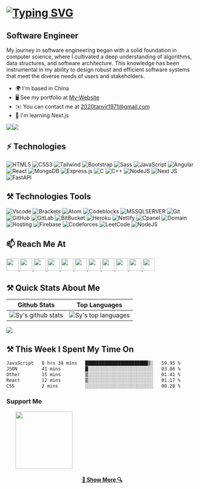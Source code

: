 [![Typing SVG](https://readme-typing-svg.demolab.com?font=Fira+Code&weight=700&pause=1000&center=true&vCenter=true&random=false&width=435&lines=Hi+👋;I'm++Tanvir+Islam;I'm++a+Software++Engineer+)](https://git.io/typing-svg)
====================================================================================================================================

Software Engineer
-----------------

My journey in software engineering began with a solid foundation in computer science, where I cultivated a deep understanding of algorithms, data structures, and software architecture. This knowledge has been instrumental in my ability to design robust and efficient software systems that meet the diverse needs of users and stakeholders.

* 🌍  I'm based in China
* 🖥️  See my portfolio at [My-Website](http://tanvir-islam-portfolio.netlify.app/)
* ✉️  You can contact me at [2020tanvir1971@gmail.com](mailto:2020tanvir1971@gmail.com)
* 🧠  I'm learning Next.js

<a href="https://www.github.com/Tanvir-yzu" target="_blank" rel="noreferrer"><img
src="https://img.shields.io/github/followers/Tanvir-yzu?logo=github&style=for-the-badge&color=14b8a6&labelColor=0f172a" /></a><a href="https://www.x.com/@2020tanvir1971" target="_blank" rel="noreferrer"><img
src="https://img.shields.io/twitter/follow/@2020tanvir1971?logo=twitter&style=for-the-badge&color=14b8a6&labelColor=0f172a"
/></a>
## ⚡ Technologies

![HTML5](https://img.shields.io/badge/-HTML5-E34F26?style=flat-square&logo=html5&logoColor=white)
![CSS3](https://img.shields.io/badge/-CSS3-1572B6?style=flat-square&logo=css3)
![Tailwind](https://img.shields.io/badge/-Tailwind-1572B6?style=flat-square&logo=tailwind)
![Bootstrap](https://img.shields.io/badge/-Bootstrap-563D7C?style=flat-square&logo=bootstrap)
![Sass](https://img.shields.io/badge/-Sass-563D7C?style=flat-square&logo=sass)
![JavaScript](https://img.shields.io/badge/-JavaScript-black?style=flat-square&logo=javascript)
![Angular](https://img.shields.io/badge/-Angular-black?style=flat-square&logo=angular)
![React](https://img.shields.io/badge/-React-black?style=flat-square&logo=react)
![MongoDB](https://img.shields.io/badge/-MongoDB-black?style=flat-square&logo=mongodb)
![Express.js](https://img.shields.io/badge/express.js-%23404d59.svg?style=for-the-badge&logo=express&logoColor=%2361DAFB)
![C](https://img.shields.io/badge/-C-00599C?style=flat-square&logo=c)
![C++](https://img.shields.io/badge/-C++-00599C?style=flat-square&logo=c)
![NodeJS](https://img.shields.io/badge/node.js-6DA55F?style=for-the-badge&logo=node.js&logoColor=white)
![Next JS](https://img.shields.io/badge/Next-black?style=for-the-badge&logo=next.js&logoColor=white)
![FastAPI](https://img.shields.io/badge/FastAPI-005571?style=for-the-badge&logo=fastapi)
## ⚒ Technologies Tools

![Vscode](https://img.shields.io/badge/-VSCode-black?style=flat-square&logo=vscode)
![Brackets](https://img.shields.io/badge/-Brackets-black?style=flat-square&logo=brackets)
![Atom](https://img.shields.io/badge/-Atom-black?style=flat-square&logo=atom)
![Codeblocks](https://img.shields.io/badge/-Codeblocks-00599C?style=flat-square&logo=codeblocks)
![MSSQLSERVER](https://img.shields.io/badge/-MSSQLSERVER-black?style=flat-square&logo=mssqlserver)
![Git](https://img.shields.io/badge/-Git-black?style=flat-square&logo=git)
![GitHub](https://img.shields.io/badge/-GitHub-181717?style=flat-square&logo=github)
![GitLab](https://img.shields.io/badge/-GitLab-FCA121?style=flat-square&logo=gitlab)
![BitBucket](https://img.shields.io/badge/-BitBucket-darkblue?style=flat-square&logo=bitbucket)
![Heroku](https://img.shields.io/badge/-Heroku-430098?style=flat-square&logo=heroku)
![Netlify](https://img.shields.io/badge/-Netlify-430098?style=flat-square&logo=netlify)
![Cpanel](https://img.shields.io/badge/-Cpanel-FCA121?style=flat-square&logo=cpanel)
![Domain](https://img.shields.io/badge/-Domain-FCA121?style=flat-square&logo=domain)
![Hosting](https://img.shields.io/badge/-Hosting-FCA121?style=flat-square&logo=hosting)
![Firebase](https://img.shields.io/badge/Firebase-039BE5?style=for-the-badge&logo=Firebase&logoColor=white)
![Codeforces](https://img.shields.io/badge/Codeforces-445f9d?style=for-the-badge&logo=Codeforces&logoColor=white)
![LeetCode](https://img.shields.io/badge/LeetCode-000000?style=for-the-badge&logo=LeetCode&logoColor=#d16c06)
![NodeJS](https://img.shields.io/badge/node.js-6DA55F?style=for-the-badge&logo=node.js&logoColor=white)

## 📫 Reach Me At 

<p align="left"> <a href="https://www.codepen.io/Programming-of-fuel-" target="_blank" rel="noreferrer"> <picture> <source media="(prefers-color-scheme: dark)" srcset="https://raw.githubusercontent.com/danielcranney/readme-generator/main/public/icons/socials/codepen-dark.svg" /> <source media="(prefers-color-scheme: light)" srcset="https://raw.githubusercontent.com/danielcranney/readme-generator/main/public/icons/socials/codepen.svg" /> <img src="https://raw.githubusercontent.com/danielcranney/readme-generator/main/public/icons/socials/codepen.svg" width="32" height="32" /> </picture> </a> <a href="https://www.dev.to/tanvir2041" target="_blank" rel="noreferrer"> <picture> <source media="(prefers-color-scheme: dark)" srcset="https://raw.githubusercontent.com/danielcranney/readme-generator/main/public/icons/socials/devdotto-dark.svg" /> <source media="(prefers-color-scheme: light)" srcset="https://raw.githubusercontent.com/danielcranney/readme-generator/main/public/icons/socials/devdotto.svg" /> <img src="https://raw.githubusercontent.com/danielcranney/readme-generator/main/public/icons/socials/devdotto.svg" width="32" height="32" /> </picture> </a> <a href="https://discord.com/users/tanvirhasanbappy" target="_blank" rel="noreferrer"> <picture> <source media="(prefers-color-scheme: dark)" srcset="undefined" /> <source media="(prefers-color-scheme: light)" srcset="https://raw.githubusercontent.com/danielcranney/readme-generator/main/public/icons/socials/discord.svg" /> <img src="https://raw.githubusercontent.com/danielcranney/readme-generator/main/public/icons/socials/discord.svg" width="32" height="32" /> </picture> </a> <a href="https://www.facebook.com/Progeammer007" target="_blank" rel="noreferrer"> <picture> <source media="(prefers-color-scheme: dark)" srcset="https://raw.githubusercontent.com/danielcranney/readme-generator/main/public/icons/socials/facebook-dark.svg" /> <source media="(prefers-color-scheme: light)" srcset="https://raw.githubusercontent.com/danielcranney/readme-generator/main/public/icons/socials/facebook.svg" /> <img src="https://raw.githubusercontent.com/danielcranney/readme-generator/main/public/icons/socials/facebook.svg" width="32" height="32" /> </picture> </a> <a href="https://www.github.com/Tanvir-yzu" target="_blank" rel="noreferrer"> <picture> <source media="(prefers-color-scheme: dark)" srcset="https://raw.githubusercontent.com/danielcranney/readme-generator/main/public/icons/socials/github-dark.svg" /> <source media="(prefers-color-scheme: light)" srcset="https://raw.githubusercontent.com/danielcranney/readme-generator/main/public/icons/socials/github.svg" /> <img src="https://raw.githubusercontent.com/danielcranney/readme-generator/main/public/icons/socials/github.svg" width="32" height="32" /> </picture> </a> <a href="http://www.instagram.com/tanvirislam1971" target="_blank" rel="noreferrer"> <picture> <source media="(prefers-color-scheme: dark)" srcset="undefined" /> <source media="(prefers-color-scheme: light)" srcset="https://raw.githubusercontent.com/danielcranney/readme-generator/main/public/icons/socials/instagram.svg" /> <img src="https://raw.githubusercontent.com/danielcranney/readme-generator/main/public/icons/socials/instagram.svg" width="32" height="32" /> </picture> </a> <a href="https://www.linkedin.com/in/tanvir-islam-070a16231" target="_blank" rel="noreferrer"> <picture> <source media="(prefers-color-scheme: dark)" srcset="https://raw.githubusercontent.com/danielcranney/readme-generator/main/public/icons/socials/linkedin-dark.svg" /> <source media="(prefers-color-scheme: light)" srcset="https://raw.githubusercontent.com/danielcranney/readme-generator/main/public/icons/socials/linkedin.svg" /> <img src="https://raw.githubusercontent.com/danielcranney/readme-generator/main/public/icons/socials/linkedin.svg" width="32" height="32" /> </picture> </a> <a href="http://www.medium.com/@2020tanvir1971" target="_blank" rel="noreferrer"> <picture> <source media="(prefers-color-scheme: dark)" srcset="https://raw.githubusercontent.com/danielcranney/readme-generator/main/public/icons/socials/medium-dark.svg" /> <source media="(prefers-color-scheme: light)" srcset="https://raw.githubusercontent.com/danielcranney/readme-generator/main/public/icons/socials/medium.svg" /> <img src="https://raw.githubusercontent.com/danielcranney/readme-generator/main/public/icons/socials/medium.svg" width="32" height="32" /> </picture> </a> <a href="https://www.stackoverflow.com/users//18600445/tanvir" target="_blank" rel="noreferrer"> <picture> <source media="(prefers-color-scheme: dark)" srcset="undefined" /> <source media="(prefers-color-scheme: light)" srcset="https://raw.githubusercontent.com/danielcranney/readme-generator/main/public/icons/socials/stackoverflow.svg" /> <img src="https://raw.githubusercontent.com/danielcranney/readme-generator/main/public/icons/socials/stackoverflow.svg" width="32" height="32" /> </picture> </a> <a href="https://www.x.com/@2020tanvir1971" target="_blank" rel="noreferrer"> <picture> <source media="(prefers-color-scheme: dark)" srcset="https://raw.githubusercontent.com/danielcranney/readme-generator/main/public/icons/socials/twitter-dark.svg" /> <source media="(prefers-color-scheme: light)" srcset="https://raw.githubusercontent.com/danielcranney/readme-generator/main/public/icons/socials/twitter.svg" /> <img src="https://raw.githubusercontent.com/danielcranney/readme-generator/main/public/icons/socials/twitter.svg" width="32" height="32" /> </picture> </a> <a href="https://www.threads.net/@tanvirislam1971" target="_blank" rel="noreferrer"> <picture> <source media="(prefers-color-scheme: dark)" srcset="https://raw.githubusercontent.com/danielcranney/readme-generator/main/public/icons/socials/threads-dark.svg" /> <source media="(prefers-color-scheme: light)" srcset="https://raw.githubusercontent.com/danielcranney/readme-generator/main/public/icons/socials/threads.svg" /> <img src="https://raw.githubusercontent.com/danielcranney/readme-generator/main/public/icons/socials/threads.svg" width="32" height="32" /> </picture> </a></p>

## ⚒ Quick Stats About Me

| Github Stats | Top Languages |
| --- | --- |
| ![Sy's github stats](https://github-readme-stats.vercel.app/api?username=Tanvir-yzu&show_icons=true&title_color=f6c32c&icon_color=f6c32c&text_color=9f9f9f&bg_color=151515&count_private=true) | ![Sy's top languages](https://github-readme-stats.vercel.app/api/top-langs/?username=Tanvir-yzu&show_icons=true&title_color=f6c32c&icon_color=f6c32c&text_color=9f9f9f&bg_color=151515&count_private=true&layout=compact) |

<a href="http://www.github.com/Tanvir-yzu"><img src="https://github-readme-streak-stats.herokuapp.com/?user=Tanvir-yzu&stroke=64748b&background=0f172a&ring=10b981&fire=10b981&currStreakNum=64748b&currStreakLabel=10b981&sideNums=64748b&sideLabels=64748b&dates=64748b&hide_border=true" /></a>

## ⚒ This Week I Spent My Time On
<!--START_SECTION:waka-->

```txt
JavaScript   8 hrs 38 mins   ███████████████████████▒░   59.95 %
JSON         41 mins         █░░░░░░░░░░░░░░░░░░░░░░░░   03.86 %
Other        15 mins         ▒░░░░░░░░░░░░░░░░░░░░░░░░   01.41 %
React        12 mins         ▒░░░░░░░░░░░░░░░░░░░░░░░░   01.17 %
CSS          2 mins          ░░░░░░░░░░░░░░░░░░░░░░░░░   00.28 %
```

<!--END_SECTION:waka-->


### Support Me

<ul style="list-style-type: none; margin: 0;">

<li style="display: inline-block; margin-right: 0.25rem;"><a href="https://www.ko-fi.com/tanviryzu"><img src="https://storage.ko-fi.com/cdn/kofi2.png?v=3" width="150"/></a></li>

</ul>
<h4 align="center">
  <a href="https://github.com/Tanvir-yzu?tab=repositories" title="Show Repositories">🔎 Show More 🔍</a>
</h4>
